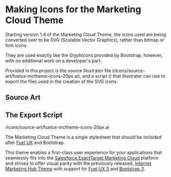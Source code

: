 # Making Icons for the Marketing Cloud Theme

Starting version 1.4 of the Marketing Cloud Theme, the icons used are being converted over to be SVG (Scalable Vector Graphics), rather than bitmap or font icons.

They are used exactly like the Glyphicons provided by Bootstrap, however, with no additional work on a developer's part.

Provided in this project is the source Illustrator file (/icons/source-art/fuelux-mctheme-icons-20px.ai), and a script () that Illustrator can use to export the files used in the creation of the SVG icons.


## Source Art



## The Export Script

/icons/source-art/fuelux-mctheme-icons-20px.ai

The Marketing Cloud Theme is a single stylesheet that should be included after [Fuel UX](https://getfuelux.com) and Bootstrap.

This theme enables a first-class user experience for your applications that seamlessly fits into the [Salesforce ExactTarget Marketing Cloud](http://www.exacttarget.com/) platform and strives to offer visual parity with the previously released, [Internet Marketing Hub Theme](https://github.com/ExactTarget/fuelux-imhtheme) with support for [Fuel UX 3](http://exacttarget.github.io/fuelux/) and [Bootstrap 3](http://getbootstrap.com/).
